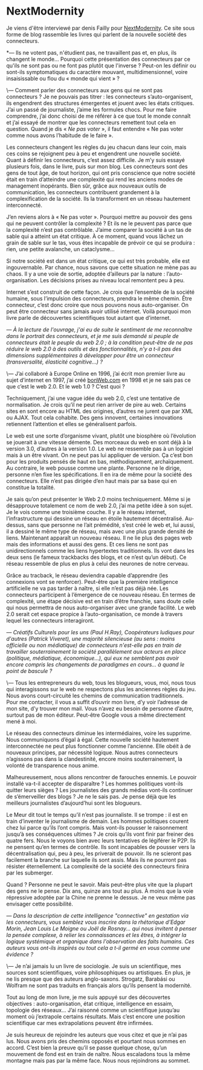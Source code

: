 # NextModernity

Je viens d'être interviewé par denis Failly pour [NextModernity](http://nextmodernitylibrary.blogspirit.com/archive/2006/02/27/le-peuple-des-connecteurs-ils-ne-votent-pas-ils-n-etudient-p.html). Ce site sous forme de blog rassemble les livres qui parlent de la nouvelle société des connecteurs.

*— Ils ne votent pas, n'étudient pas, ne travaillent pas et, en plus, ils changent le monde... Pourquoi cette présentation des connecteurs par ce qu'ils ne sont pas ou ne font pas plutôt que l'inverse ? Peut-on les définir ou sont-ils symptomatiques du caractère mouvant, multidimensionnel, voire insaisissable ou flou du « monde qui vient » ? 

\— Comment parler des connecteurs aux gens qui ne sont pas connecteurs ? Je ne pouvais pas titrer : les connecteurs s’auto-organisent, ils engendrent des structures émergentes et jouent avec les états critiques. J’ai un passé de journaliste, j’aime les formules chocs. Pour me faire comprendre, j’ai donc choisi de me référer à ce que tout le monde connaît et j’ai essayé de montrer que les connecteurs remettent tout cela en question. Quand je dis « *Ne pas voter* », il faut entendre « Ne pas voter comme nous avons l’habitude de le faire ».

Les connecteurs changent les règles du jeu chacun dans leur coin, mais ces coins se rejoignent peu à peu et engendrent une nouvelle société. Quant à définir les connecteurs, c’est assez difficile. Je m’y suis essayé plusieurs fois, dans le livre, puis sur mon blog. Les connecteurs sont des gens de tout âge, de tout horizon, qui ont pris conscience que notre société était en train d’atteindre une complexité qui rend les anciens modes de management inopérants. Bien sûr, grâce aux nouveaux outils de communication, les connecteurs contribuent grandement à la complexification de la société. Ils la transforment en un réseau hautement interconnecté.

J’en reviens alors à « Ne pas voter ». Pourquoi mettre au pouvoir des gens qui ne peuvent contrôler la complexité ? Et ils ne le peuvent pas parce que la complexité n’est pas contrôlable. J’aime comparer la société à un tas de sable qui a atteint un état critique. À ce moment, quand vous lâchez un grain de sable sur le tas, vous êtes incapable de prévoir ce qui se produira : rien, une petite avalanche, un cataclysme…

Si notre société est dans un état critique, ce qui est très probable, elle est ingouvernable. Par chance, nous savons que cette situation ne mène pas au chaos. Il y a une voie de sortie, adoptée d’ailleurs par la nature : l’auto-organisation. Les décisions prises au niveau local remontent peu à peu.

Internet s’est construit de cette façon. Je crois que l’ensemble de la société humaine, sous l’impulsion des connecteurs, prendra le même chemin. Être connecteur, c’est donc croire que nous pouvons nous auto-organiser. On peut être connecteur sans jamais avoir utilisé internet. Voilà pourquoi mon livre parle de découvertes scientifiques tout autant que d’internet.

*— À la lecture de l'ouvrage, j'ai eu de suite le sentiment de me reconnaître dans le portrait des connecteurs, et je me suis demandé si peuple de connecteurs était le peuple du web 2.0 ; à la condition peut-être de ne pas réduire le web 2.0 à des outils et des fonctionnalités, n'y a t-il pas des dimensions supplémentaires à développer pour être un connecteur (transversalité, élasticité cognitive...) ?*

\— J’ai collaboré à Europe Online en 1996, j’ai écrit mon premier livre au sujet d’internet en 1997, j’ai créé [bonWeb.com](http://www.bonweb.com) en 1998 et je ne sais pas ce que c’est le web 2.0. Et le web 1.0 ? C’est quoi ?

Techniquement, j’ai une vague idée du web 2.0, c’est une tentative de normalisation. Je crois qu’il ne peut rien arriver de pire au web. Certains sites en sont encore au HTML des origines, d’autres ne jurent que par XML ou AJAX. Tout cela cohabite. Des gens innovent, certaines innovations retiennent l’attention et elles se généralisent parfois.

Le web est une sorte d’organisme vivant, plutôt une biosphère où l’évolution se jouerait à une vitesse démente. Des morceaux du web en sont déjà à la version 3.0, d’autres à la version 1.0. Le web ne ressemble pas à un logiciel mais à un être vivant. On ne peut pas lui appliquer de version. Ça c’est bon pour les produits pensés de haut en bas, méthodiquement, archaïquement. Au contraire, le web pousse comme une plante. Personne ne le dirige, personne n’en fixe les spécifications. Il en ira de même pour la société des connecteurs. Elle n’est pas dirigée d’en haut mais par sa base qui en constitue la totalité.

Je sais qu’on peut présenter le Web 2.0 moins techniquement. Même si je désapprouve totalement ce nom de web 2.0, j’ai ma petite idée à son sujet. Je le vois comme une troisième couche. Il y a le réseau internet, l’infrastructure qui dessine un réseau en étoile hautement décentralisé. Au-dessus, sans que personne ne l’ait prémédité, s’est créé le web et, lui aussi, il a dessiné le même type de réseau, mais avec une plus grande densité de liens. Maintenant apparaît un nouveau réseau. Il ne lie plus des pages web mais des informations et aussi des gens. Et ces liens ne sont pas unidirectionnels comme les liens hypertextes traditionnels. Ils vont dans les deux sens (le fameux trackbacks des blogs, et ce n’est qu’un début). Ce réseau ressemble de plus en plus à celui des neurones de notre cerveau.

Grâce au tracback, le réseau deviendra capable d’apprendre (les connexions vont se renforcer). Peut-être que la première intelligence artificielle ne va pas tarder à naître, si elle n’est pas déjà née. Les connecteurs participent à l’émergence de ce nouveau réseau. En termes de complexité, une étape décisive est en train d’être franchie, sans doute celle qui nous permettra de nous auto-organiser avec une grande facilité. Le web 2.0 serait cet espace propice à l’auto-organisation, ce monde à travers lequel les connecteurs interagiront.

*— Créatifs Culturels pour les uns (Paul H.Ray), Coopérateurs ludiques pour d'autres (Patrick Viveret), une majorité silencieuse (au sens : moins officielle ou non médiatique) de connecteurs n'est-elle pas en train de travailler souterrainement la société parallèlement aux acteurs en place (politique, médiatique, économique...), qui eux ne semblent pas avoir encore compris les changements de paradigmes en cours... à quand le point de bascule ?*

\— Tous les entrepreneurs du web, tous les blogueurs, vous, moi, nous tous qui interagissons sur le web ne respectons plus les anciennes règles du jeu. Nous avons court-circuité les chemins de communication traditionnels. Pour me contacter, il vous a suffit d’ouvrir mon livre, d’y voir l’adresse de mon site, d’y trouver mon mail. Vous n’avez eu besoin de personne d’autre, surtout pas de mon éditeur. Peut-être Google vous a même directement mené à moi.

Le réseau des connecteurs diminue les intermédiaires, voire les supprime. Nous communiquons d’égal à égal. Cette nouvelle société hautement interconnectée ne peut plus fonctionner comme l’ancienne. Elle obéit à de nouveaux principes, par nécessité logique. Nous autres connecteurs n’agissons pas dans la clandestinité, encore moins souterrainement, la volonté de transparence nous anime.

Malheureusement, nous allons rencontrer de farouches ennemis. Le pouvoir installé va-t-il accepter de disparaître ? Les hommes politiques vont-ils quitter leurs sièges ? Les journalistes des grands médias vont-ils continuer de s’émerveiller des blogs ? Je ne le sais pas. Je pense déjà que les meilleurs journalistes d’aujourd’hui sont les blogueurs.

Le Meur dit tout le temps qu’il n’est pas journaliste. Il se trompe : il est en train d’inventer le journalisme de demain. Les hommes politiques courent chez lui parce qu’ils l’ont compris. Mais vont-ils pousser le raisonnement jusqu’à ses conséquences ultimes ? Je crois qu’ils vont finir par freiner des quatre fers. Nous le voyons bien avec leurs tentatives de légiférer le P2P. Ils ne pensent qu’en termes de contrôle. Ils sont incapables de pousser vers la décentralisation qui, peu à peu, les priverait de pouvoir. Ils ne scieront pas facilement la branche sur laquelle ils sont assis. Mais ils ne pourront pas résister éternellement. La complexité de la société des connecteurs finira par les submerger.

Quand ? Personne ne peut le savoir. Mais peut-être plus vite que la plupart des gens ne le pense. Dix ans, quinze ans tout au plus. À moins que la voie répressive adoptée par la Chine ne prenne le dessus. Je ne veux même pas envisager cette possibilité.

*— Dans la description de cette intelligence "connective" en gestation via les connecteurs, vous semblez vous inscrire dans la rhétorique d'Edgar Morin, Jean Louis Le Moigne ou Joël de Rosnay... qui nous invitent à penser la pensée complexe, à relier les connaissances et les êtres, à intégrer la logique systémique et organique dans l'observation des faits humains. Ces auteurs vous ont-ils inspirés ou tout cela a t-il germé en vous comme une évidence ?*

\— Je n’ai jamais lu un livre de sociologie. Je suis un scientifique, mes sources sont scientifiques, voire philosophiques ou artistiques. En plus, je ne lis presque que des auteurs anglo-saxons. Strogatz, Barabási ou Wolfram ne sont pas traduits en français alors qu’ils pensent la modernité.

Tout au long de mon livre, je me suis appuyé sur des découvertes objectives : auto-organisation, état critique, intelligence en essaim, topologie des réseaux… J’ai raisonné comme un scientifique jusqu’au moment où j’extrapole certains résultats. Mais c’est encore une position scientifique car mes extrapolations peuvent être infirmées.

Je suis heureux de rejoindre les auteurs que vous citez et que je n’ai pas lus. Nous avons pris des chemins opposés et pourtant nous sommes en accord. C’est bien la preuve qu’il se passe quelque chose, qu’un mouvement de fond est en train de naître. Nous escaladons tous la même montagne mais pas par la même face. Nous nous rejoindrons au sommet.